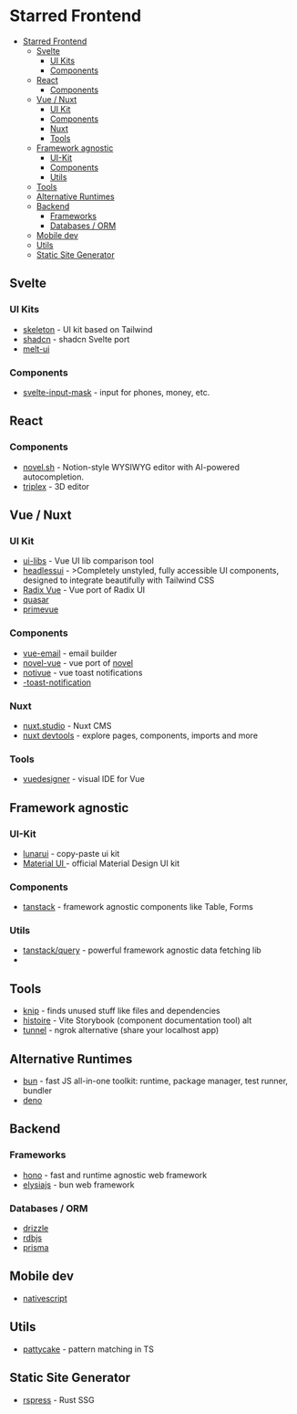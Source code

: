 # Starred Frontend

<!-- TOC -->
* [Starred Frontend](#starred-frontend)
  * [Svelte](#svelte)
    * [UI Kits](#ui-kits)
    * [Components](#components)
  * [React](#react)
    * [Components](#components-1)
  * [Vue / Nuxt](#vue--nuxt)
    * [UI Kit](#ui-kit)
    * [Components](#components-2)
    * [Nuxt](#nuxt)
    * [Tools](#tools)
  * [Framework agnostic](#framework-agnostic)
    * [UI-Kit](#ui-kit-1)
    * [Components](#components-3)
    * [Utils](#utils)
  * [Tools](#tools-1)
  * [Alternative Runtimes](#alternative-runtimes)
  * [Backend](#backend)
    * [Frameworks](#frameworks)
    * [Databases / ORM](#databases--orm)
  * [Mobile dev](#mobile-dev)
  * [Utils](#utils-1)
  * [Static Site Generator](#static-site-generator)
<!-- TOC -->

## Svelte

### UI Kits

- [skeleton](https://www.skeleton.dev/) - UI kit based on Tailwind
- [shadcn](https://www.shadcn-svelte.com/) - shadcn Svelte port
- [melt-ui](https://www.melt-ui.com/)

### Components

- [svelte-input-mask](https://github.com/xnimorz/svelte-input-mask) - input for phones, money, etc.

## React

### Components

- [novel.sh](https://novel.sh/) - Notion-style WYSIWYG editor with AI-powered autocompletion.
- [triplex](https://triplex.dev/) - 3D editor

## Vue / Nuxt

### UI Kit

- [ui-libs](https://ui-libs.vercel.app/) - Vue UI lib comparison tool
- [headlessui](https://headlessui.com/) - >Completely unstyled, fully accessible UI components, designed to integrate beautifully with Tailwind CSS
- [Radix Vue](https://www.radix-vue.com/) - Vue port of Radix UI
- [quasar](https://quasar.dev/)
- [primevue](https://primevue.org/)

### Components

- [vue-email](https://vue-email.vercel.app/) - email builder
- [novel-vue](https://github.com/naveennaidu/novel-vue) - vue port of [novel](https://novel.sh/)
- [notivue](https://notivue.pages.dev/) - vue toast notifications
- [-toast-notification](https://ankurk91.github.io/vue-toast-notification/)

### Nuxt

- [nuxt.studio](https://nuxt.studio/) - Nuxt CMS
- [nuxt devtools](https://devtools.nuxt.com/) - explore pages, components, imports and more

### Tools

- [vuedesigner](https://vuedesigner.com/) - visual IDE for Vue

## Framework agnostic

### UI-Kit

- [lunarui](https://lunarui.dev/) - copy-paste ui kit
- [Material UI ](https://m3.material.io/develop/web) - official Material Design UI kit

### Components

- [tanstack](https://tanstack.com/) - framework agnostic components like Table, Forms

### Utils

- [tanstack/query](https://tanstack.com/query/latest) - powerful framework agnostic data fetching lib
- 

## Tools

- [knip](https://github.com/webpro/knip) - finds unused stuff like files and dependencies
- [histoire](https://histoire.dev/) - Vite Storybook (component documentation tool) alt 
- [tunnel](https://tunnel.dev/) - ngrok alternative (share your localhost app)

## Alternative Runtimes

- [bun](https://bun.sh/) - fast JS all-in-one toolkit: runtime, package manager, test runner, bundler
- [deno](https://deno.com/)

## Backend

### Frameworks

- [hono](https://hono.dev/) - fast and runtime agnostic web framework
- [elysiajs](https://elysiajs.com/) - bun web framework

### Databases / ORM

- [drizzle](https://orm.drizzle.team/)
- [rdbjs](https://rdbjs.org/)
- [prisma](https://www.prisma.io/)

## Mobile dev

- [nativescript](https://nativescript.org/)

## Utils

- [pattycake](https://github.com/aidenybai/pattycake) - pattern matching in TS

## Static Site Generator

- [rspress](https://rspress.dev/) - Rust SSG